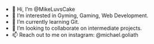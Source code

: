 - 👋 Hi, I’m @MikeLuvsCake
- 👀 I’m interested in Gyming, Gaming, Web Development.
- 🌱 I’m currently learning Git.
- 💞️ I’m looking to collaborate on intermediate projects.
- 📫 Reach out to me on instagram: @michael.goliath

<!---
MikeLuvsCake/MikeLuvsCake is a ✨ special ✨ repository because its `README.md` (this file) appears on your GitHub profile.
You can click the Preview link to take a look at your changes.
--->
